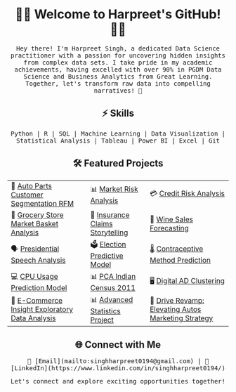 <!-- Header Section -->
<h1 align="center">👨‍💻 Welcome to Harpreet's GitHub! 👨‍💻</h1>

<!-- Introduction Section -->
<p align="center">
  <samp>
   Hey there! I'm Harpreet Singh, a dedicated Data Science practitioner with a passion for uncovering hidden insights from complex data sets. I take pride in my academic achievements, having excelled with over 90% in PGDM Data Science and Business Analytics from Great Learning. Together, let's transform raw data into compelling narratives! 🚀
  </samp>
</p>

<!-- Skills Section -->
<h2 align="center">⚡️ Skills</h2>
<p align="center">
  <samp>
    Python | R | SQL | Machine Learning | Data Visualization | Statistical Analysis | Tableau | Power BI | Excel | Git
  </samp>
</p>

<!-- Projects Section -->
<h2 align="center">🛠️ Featured Projects</h2>

<table align="center">
  <tr>
    <td>🔧 <a href="https://github.com/singhharpreet0194/Auto_Parts_Customer_Segmentation_RFM">Auto Parts Customer Segmentation RFM</a></td>
    <td>📊 <a href="https://github.com/singhharpreet0194/Market_Risk_Analysis">Market Risk Analysis</a></td>
    <td>💳 <a href="https://github.com/singhharpreet0194/Credit_Risk_Analysis">Credit Risk Analysis</a></td>
  </tr>
  <tr>
    <td>🛒 <a href="https://github.com/singhharpreet0194/Grocery_Store_Market_Basket_Analysis">Grocery Store Market Basket Analysis</a></td>
    <td>🏥 <a href="https://github.com/singhharpreet0194/Insurance_Claims_Storytelling">Insurance Claims Storytelling</a></td>
    <td>🍷 <a href="https://github.com/singhharpreet0194/Wine_Sales_Forecasting">Wine Sales Forecasting</a></td>
  </tr>
  <tr>
    <td>🗣️ <a href="https://github.com/singhharpreet0194/Presidential_Speech_Analysis">Presidential Speech Analysis</a></td>
    <td>🗳️ <a href="https://github.com/singhharpreet0194/Election_Predictive_Model">Election Predictive Model</a></td>
    <td>🌡️ <a href="https://github.com/singhharpreet0194/Contraceptive_Method_Prediction">Contraceptive Method Prediction</a></td>
  </tr>
  <tr>
    <td>💻 <a href="https://github.com/singhharpreet0194/CPU_Usage_Prediction_Model">CPU Usage Prediction Model</a></td>
    <td>📊 <a href="https://github.com/singhharpreet0194/PCA_Indian_Census_2011">PCA Indian Census 2011</a></td>
    <td>🖥️ <a href="https://github.com/singhharpreet0194/Digital_AD_Clustering">Digital AD Clustering</a></td>
  </tr>
  <tr>
    <td>🛒 <a href="https://github.com/singhharpreet0194/E_Commerce_Insight_Exploratory_Data_Analysis">E-Commerce Insight Exploratory Data Analysis</a></td>
    <td>📊 <a href="https://github.com/singhharpreet0194/Advanced_Statistics_Project">Advanced Statistics Project</a></td>
    <td>🚗 <a href="https://github.com/singhharpreet0194/Drive_Revamp_Elevating_Austos_Marketing_Strategy">Drive Revamp: Elevating Autos Marketing Strategy</a></td>
  </tr>
</table>




<!-- Contact Section -->
<h2 align="center">🌐 Connect with Me</h2>

<p align="center">
  <samp>
    📧 [Email](mailto:singhharpreet0194@gmail.com) | 
    💼 [LinkedIn](https://www.linkedin.com/in/singhharpreet0194/)
  </samp>
</p>

<!-- Footer Section -->
<p align="center">
  <samp>
    Let's connect and explore exciting opportunities together!
  </samp>
</p>
